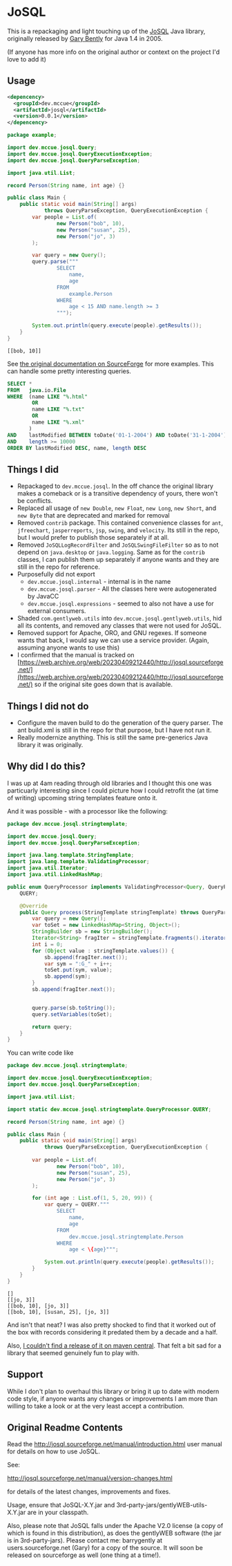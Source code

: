 # JoSQL

This is a repackaging and light touching up of the [JoSQL](http://josql.sourceforge.net/manual/introduction.html)
Java library, originally released by [Gary Bently](https://sourceforge.net/u/barrygently/profile/) for Java 1.4 in 2005.

(If anyone has more info on the original author or context on the project I'd love to add it)

## Usage

```xml
<depencency>
  <groupId>dev.mccue</groupId>
  <artifactId>josql</artifactId>
  <version>0.0.1</version>
</depencency>
```

```java
package example;

import dev.mccue.josql.Query;
import dev.mccue.josql.QueryExecutionException;
import dev.mccue.josql.QueryParseException;

import java.util.List;

record Person(String name, int age) {}

public class Main {
    public static void main(String[] args)
            throws QueryParseException, QueryExecutionException {
        var people = List.of(
                new Person("bob", 10),
                new Person("susan", 25),
                new Person("jo", 3)
        );

        var query = new Query();
        query.parse("""
                SELECT
                    name,
                    age
                FROM
                    example.Person
                WHERE
                    age < 15 AND name.length >= 3
                """);

        System.out.println(query.execute(people).getResults());
    }
}
```

```
[[bob, 10]]
```

See [the original documentation on SourceForge](https://josql.sourceforge.net/manual/introduction.html) for more examples.
This can handle some pretty interesting queries.

```sql 
SELECT *
FROM   java.io.File
WHERE  (name LIKE "%.html"
        OR
        name LIKE "%.txt"
        OR
        name LIKE "%.xml"
       )
AND    lastModified BETWEEN toDate('01-1-2004') AND toDate('31-1-2004')
AND    length >= 10000
ORDER BY lastModified DESC, name, length DESC
```

## Things I did
* Repackaged to `dev.mccue.josql`. In the off chance the original library makes a comeback or
is a transitive dependency of yours, there won't be conflicts.
* Replaced all usage of `new Double`, `new Float`, `new Long`, `new Short`, and `new Byte` that are deprecated and marked for removal
* Removed `contrib` package. This contained convenience classes for `ant`, `jfreechart`,
`jasperreports`, `jsp`, `swing`, and `velocity`. Its still in the repo, but I would prefer
to publish those separately if at all.
* Removed `JoSQLLogRecordFilter` and `JoSQLSwingFileFilter` so as to not depend on `java.desktop` or `java.logging`.
Same as for the `contrib` classes, I can publish them up separately if anyone wants and they are still in the repo
for reference.
* Purposefully did not export
    * `dev.mccue.josql.internal` - internal is in the name
    * `dev.mccue.josql.parser` - All the classes here were autogenerated by JavaCC
    * `dev.mccue.josql.expressions` - seemed to also not have a use for external consumers.
* Shaded `com.gentlyweb.utils` into `dev.mccue.josql.gentlyweb.utils`, hid all its contents,
and removed any classes that were not used for JoSQL.
* Removed support for Apache, ORO, and GNU regexes. If someone wants that back, I would
say we can use a service provider. (Again, assuming anyone wants to use this)
* I confirmed that the manual is tracked on [https://web.archive.org/web/20230409212440/http://josql.sourceforge.net/](https://web.archive.org/web/20230409212440/http://josql.sourceforge.net/)
so if the original site goes down that is available.

## Things I did not do
* Configure the maven build to do the generation of the query parser. The ant build.xml is
still in the repo for that purpose, but I have not run it.
* Really modernize anything. This is still the same pre-generics Java library it was originally.

## Why did I do this?

I was up at 4am reading through old libraries and I thought this one was particuarly interesting
since I could picture how I could retrofit the (at time of writing) upcoming string templates feature onto it.

And it was possible - with a processor like the following:

```java
package dev.mccue.josql.stringtemplate;

import dev.mccue.josql.Query;
import dev.mccue.josql.QueryParseException;

import java.lang.template.StringTemplate;
import java.lang.template.ValidatingProcessor;
import java.util.Iterator;
import java.util.LinkedHashMap;

public enum QueryProcessor implements ValidatingProcessor<Query, QueryParseException> {
    QUERY;

    @Override
    public Query process(StringTemplate stringTemplate) throws QueryParseException {
        var query = new Query();
        var toSet = new LinkedHashMap<String, Object>();
        StringBuilder sb = new StringBuilder();
        Iterator<String> fragIter = stringTemplate.fragments().iterator();
        int i = 0;
        for (Object value : stringTemplate.values()) {
            sb.append(fragIter.next());
            var sym = ":G_" + i++;
            toSet.put(sym, value);
            sb.append(sym);
        }
        sb.append(fragIter.next());


        query.parse(sb.toString());
        query.setVariables(toSet);

        return query;
    }
}
```

You can write code like

```java
package dev.mccue.josql.stringtemplate;

import dev.mccue.josql.QueryExecutionException;
import dev.mccue.josql.QueryParseException;

import java.util.List;

import static dev.mccue.josql.stringtemplate.QueryProcessor.QUERY;

record Person(String name, int age) {}

public class Main {
    public static void main(String[] args) 
            throws QueryParseException, QueryExecutionException {
        
        var people = List.of(
                new Person("bob", 10),
                new Person("susan", 25),
                new Person("jo", 3)
        );

        for (int age : List.of(1, 5, 20, 99)) {
            var query = QUERY."""
                SELECT
                    name,
                    age
                FROM
                    dev.mccue.josql.stringtemplate.Person
                WHERE
                    age < \{age}""";

            System.out.println(query.execute(people).getResults());
        }
    }
}
```

```
[]
[[jo, 3]]
[[bob, 10], [jo, 3]]
[[bob, 10], [susan, 25], [jo, 3]]
```

And isn't that neat? I was also pretty shocked to find that it worked out of the box with
records considering it predated them by a decade and a half.

Also, [I couldn't find a release of it on maven central](https://mvnrepository.com/search?q=josql). That felt a bit sad
for a library that seemed genuinely fun to play with.

## Support

While I don't plan to overhaul this library or bring it up to date with modern code style, if anyone wants any changes
or improvements I am more than willing to take a look or at the very least accept a contribution.

## Original Readme Contents

Read the http://josql.sourceforge.net/manual/introduction.html user manual for details on how to use JoSQL.

See: 

  http://josql.sourceforge.net/manual/version-changes.html

for details of the latest changes, improvements and fixes.

Usage, ensure that JoSQL-X.Y.jar and 3rd-party-jars/gentlyWEB-utils-X.Y.jar are in your classpath.

Also, please note that JoSQL falls under the Apache V2.0 license (a copy of which is found in this distribution), as does the gentlyWEB software (the jar is in 3rd-party-jars).  Please contact me: barrygently at users.sourceforge.net (Gary) for a copy of the source.  It will soon be released on sourceforge as well (one thing at a time!).
